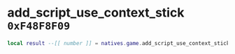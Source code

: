 # add_script_use_context_stick `0xF48F8F09`

```lua
local result --[[ number ]] = natives.game.add_script_use_context_stick(_unk0 --[[ number ]], _unk1 --[[ number ]], _unk2 --[[ number ]], _unk3 --[[ number ]], _unk4 --[[ number ]], _unk5 --[[ number ]], _unk6 --[[ number ]], _unk7 --[[ number ]], _unk8 --[[ number ]])
```
